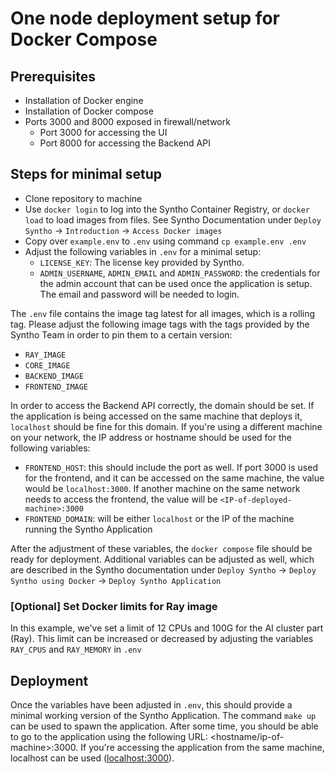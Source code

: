 # One node deployment setup for Docker Compose

## Prerequisites

- Installation of Docker engine
- Installation of Docker compose
- Ports 3000 and 8000 exposed in firewall/network
  - Port 3000 for accessing the UI
  - Port 8000 for accessing the Backend API

## Steps for minimal setup

- Clone repository to machine
- Use `docker login` to log into the Syntho Container Registry, or `docker load` to load images from files. See Syntho Documentation under `Deploy Syntho` -> `Introduction` -> `Access Docker images`
- Copy over `example.env` to `.env` using command `cp example.env .env`
- Adjust the following variables in `.env` for a minimal setup:
  - `LICENSE_KEY`: The license key provided by Syntho.
  - `ADMIN_USERNAME`, `ADMIN_EMAIL` and `ADMIN_PASSWORD`: the credentials for the admin account that can be used once the application is setup. The email and password will be needed to login.

The `.env` file contains the image tag latest for all images, which is a rolling tag. Please adjust the following image tags with the tags provided by the Syntho Team in order to pin them to a certain version:
  - `RAY_IMAGE`
  - `CORE_IMAGE`
  - `BACKEND_IMAGE`
  - `FRONTEND_IMAGE`

In order to access the Backend API correctly, the domain should be set. If the application is being accessed on the same machine that deploys it, `localhost` should be fine for this domain. If you're using a different machine on your network, the IP address or hostname should be used for the following variables:

- `FRONTEND_HOST`: this should include the port as well. If port 3000 is used for the frontend, and it can be accessed on the same machine, the value would be `localhost:3000`. If another machine on the same network needs to access the frontend, the value will be `<IP-of-deployed-machine>:3000`
- `FRONTEND_DOMAIN`: will be either `localhost` or the IP of the machine running the Syntho Application

After the adjustment of these variables, the `docker compose` file should be ready for deployment. Additional variables can be adjusted as well, which are described in the Syntho documentation under `Deploy Syntho` -> `Deploy Syntho using Docker` -> `Deploy Syntho Application`

### [Optional] Set Docker limits for Ray image

In this example, we've set a limit of 12 CPUs and 100G for the AI cluster part (Ray). This limit can be increased or decreased by adjusting the variables `RAY_CPUS` and `RAY_MEMORY` in `.env`

## Deployment

Once the variables have been adjusted in `.env`, this should provide a minimal working version of the Syntho Application. The command `make up` can be used to spawn the application. After some time, you should be able to go to the application using the following URL: <hostname/ip-of-machine>:3000. If you're accessing the application from the same machine, localhost can be used ([localhost:3000](localhost:3000)).
